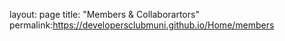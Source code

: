 layout: page
title: "Members & Collaborartors"
permalink:https://developersclubmuni.github.io/Home/members
